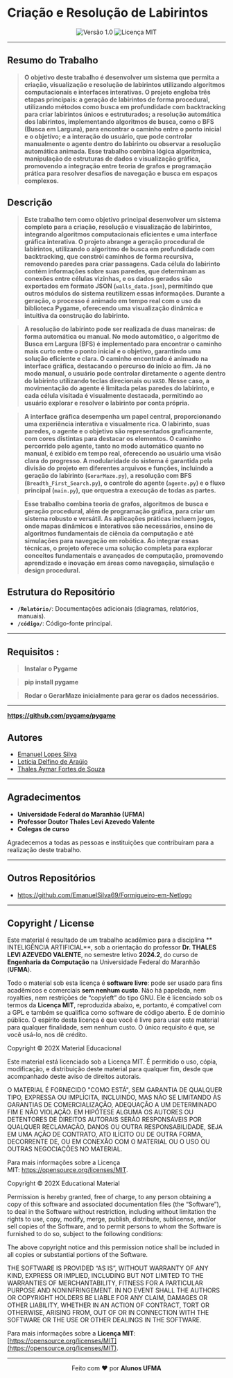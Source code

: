 # Criação e Resolução de Labirintos

<div align="center">
  <img src="https://img.shields.io/badge/Versão-1.0-blue.svg" alt="Versão 1.0">
  <img src="https://img.shields.io/badge/Licença-MIT-green.svg" alt="Licença MIT">
</div>

---

## Resumo do Trabalho

> **O objetivo deste trabalho é desenvolver um sistema que permita a criação, visualização e resolução de labirintos utilizando algoritmos computacionais e interfaces interativas. O projeto engloba três etapas principais: a geração de labirintos de forma procedural, utilizando métodos como busca em profundidade com backtracking para criar labirintos únicos e estruturados; a resolução automática dos labirintos, implementando algoritmos de busca, como o BFS (Busca em Largura), para encontrar o caminho entre o ponto inicial e o objetivo; e a interação do usuário, que pode controlar manualmente o agente dentro do labirinto ou observar a resolução automática animada. Esse trabalho combina lógica algorítmica, manipulação de estruturas de dados e visualização gráfica, promovendo a integração entre teoria de grafos e programação prática para resolver desafios de navegação e busca em espaços complexos.**

## Descrição

> **Este trabalho tem como objetivo principal desenvolver um sistema completo para a criação, resolução e visualização de labirintos, integrando algoritmos computacionais eficientes e uma interface gráfica interativa. O projeto abrange a geração procedural de labirintos, utilizando o algoritmo de busca em profundidade com backtracking, que constrói caminhos de forma recursiva, removendo paredes para criar passagens. Cada célula do labirinto contém informações sobre suas paredes, que determinam as conexões entre células vizinhas, e os dados gerados são exportados em formato JSON (`walls_data.json`), permitindo que outros módulos do sistema reutilizem essas informações. Durante a geração, o processo é animado em tempo real com o uso da biblioteca Pygame, oferecendo uma visualização dinâmica e intuitiva da construção do labirinto.**

> **A resolução do labirinto pode ser realizada de duas maneiras: de forma automática ou manual. No modo automático, o algoritmo de Busca em Largura (BFS) é implementado para encontrar o caminho mais curto entre o ponto inicial e o objetivo, garantindo uma solução eficiente e clara. O caminho encontrado é animado na interface gráfica, destacando o percurso do início ao fim. Já no modo manual, o usuário pode controlar diretamente o agente dentro do labirinto utilizando teclas direcionais ou `WASD`. Nesse caso, a movimentação do agente é limitada pelas paredes do labirinto, e cada célula visitada é visualmente destacada, permitindo ao usuário explorar e resolver o labirinto por conta própria.**

> **A interface gráfica desempenha um papel central, proporcionando uma experiência interativa e visualmente rica. O labirinto, suas paredes, o agente e o objetivo são representados graficamente, com cores distintas para destacar os elementos. O caminho percorrido pelo agente, tanto no modo automático quanto no manual, é exibido em tempo real, oferecendo ao usuário uma visão clara do progresso. A modularidade do sistema é garantida pela divisão do projeto em diferentes arquivos e funções, incluindo a geração do labirinto (`GerarMaze.py`), a resolução com BFS (`Breadth_First_Search.py`), o controle do agente (`agente.py`) e o fluxo principal (`main.py`), que orquestra a execução de todas as partes.**

> **Esse trabalho combina teoria de grafos, algoritmos de busca e geração procedural, além de programação gráfica, para criar um sistema robusto e versátil. As aplicações práticas incluem jogos, onde mapas dinâmicos e interativos são necessários, ensino de algoritmos fundamentais de ciência da computação e até simulações para navegação em robótica. Ao integrar essas técnicas, o projeto oferece uma solução completa para explorar conceitos fundamentais e avançados de computação, promovendo aprendizado e inovação em áreas como navegação, simulação e design procedural.**

## Estrutura do Repositório 

- **`/Relatório/`**: Documentações adicionais (diagramas, relatórios, manuais).
- **`/código/`**: Código-fonte principal.
---
## Requisitos :
> **Instalar o Pygame**

> **pip install pygame**

>**Rodar o GerarMaze inicialmente para gerar os dados necessários.**
----------------------------------------
**https://github.com/pygame/pygame**

## Autores

- [Emanuel Lopes Silva](emanuel.silva@discente.ufma.br)  
- [Letícia Delfino  de Araújo](ld.araujo@discente.ufma.br)  
- [Thales Aymar Fortes de Souza](thales.aymar@discente.ufma.br)  
---

## Agradecimentos

- **Universidade Federal do Maranhão (UFMA)**  
- **Professor Doutor Thales Levi Azevedo Valente**  
- **Colegas de curso**

Agradecemos a todas as pessoas e instituições que contribuíram para a realização deste trabalho.

---

## Outros Repositórios


- https://github.com/EmanuelSilva69/Formigueiro-em-Netlogo

---

## Copyright / License

Este material é resultado de um trabalho acadêmico para a disciplina ** INTELIGÊNCIA ARTIFICIAL**, sob a orientação do professor **Dr. THALES LEVI AZEVEDO VALENTE**, no semestre letivo **2024.2**, do curso de **Engenharia da Computação** na Universidade Federal do Maranhão (**UFMA**).

Todo o material sob esta licença é **software livre**: pode ser usado para fins acadêmicos e comerciais **sem nenhum custo**. Não há papelada, nem royalties, nem restrições de “copyleft” do tipo GNU. Ele é licenciado sob os termos da **Licença MIT**, reproduzida abaixo, e, portanto, é compatível com a GPL e também se qualifica como software de código aberto. É de domínio público. O espírito desta licença é que você é livre para usar este material para qualquer finalidade, sem nenhum custo. O único requisito é que, se você usá-lo, nos dê crédito.



Copyright © 202X Material Educacional

Este material está licenciado sob a Licença MIT. É permitido o uso, cópia, modificação, e distribuição deste material para qualquer fim, desde que acompanhado deste aviso de direitos autorais.

O MATERIAL É FORNECIDO "COMO ESTÁ", SEM GARANTIA DE QUALQUER TIPO, EXPRESSA OU IMPLÍCITA, INCLUINDO, MAS NÃO SE LIMITANDO ÀS GARANTIAS DE COMERCIALIZAÇÃO, ADEQUAÇÃO A UM DETERMINADO FIM E NÃO VIOLAÇÃO. EM HIPÓTESE ALGUMA OS AUTORES OU DETENTORES DE DIREITOS AUTORAIS SERÃO RESPONSÁVEIS POR QUALQUER RECLAMAÇÃO, DANOS OU OUTRA RESPONSABILIDADE, SEJA EM UMA AÇÃO DE CONTRATO, ATO ILÍCITO OU DE OUTRA FORMA, DECORRENTE DE, OU EM CONEXÃO COM O MATERIAL OU O USO OU OUTRAS NEGOCIAÇÕES NO MATERIAL.

Para mais informações sobre a Licença MIT: https://opensource.org/licenses/MIT.

Copyright © 202X Educational Material

Permission is hereby granted, free of charge, to any person obtaining a copy of this software and associated documentation files (the “Software”), to deal in the Software without restriction, including without limitation the rights to use, copy, modify, merge, publish, distribute, sublicense, and/or sell copies of the Software, and to permit persons to whom the Software is furnished to do so, subject to the following conditions:

The above copyright notice and this permission notice shall be included in all copies or substantial portions of the Software.

THE SOFTWARE IS PROVIDED “AS IS”, WITHOUT WARRANTY OF ANY KIND, EXPRESS OR IMPLIED, INCLUDING BUT NOT LIMITED TO THE WARRANTIES OF MERCHANTABILITY, FITNESS FOR A PARTICULAR PURPOSE AND NONINFRINGEMENT. IN NO EVENT SHALL THE AUTHORS OR COPYRIGHT HOLDERS BE LIABLE FOR ANY CLAIM, DAMAGES OR OTHER LIABILITY, WHETHER IN AN ACTION OF CONTRACT, TORT OR OTHERWISE, ARISING FROM, OUT OF OR IN CONNECTION WITH THE SOFTWARE OR THE USE OR OTHER DEALINGS IN THE SOFTWARE.

Para mais informações sobre a **Licença MIT**: [https://opensource.org/licenses/MIT](https://opensource.org/licenses/MIT).

---

<div align="center">
Feito com ♥ por <strong>Alunos UFMA</strong>
</div>
